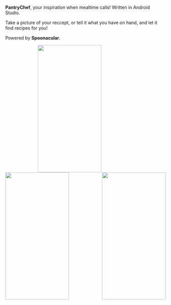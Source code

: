 **PantryChef**, your inspiration when mealtime calls! Written in Android Studio.

Take a picture of your reccept, or tell it what you have on hand, and let it find recipes for you!

Powered by **Spoonacular**.

<div align="center">
  <img src="https://github.com/user-attachments/assets/c9a14aa3-4f73-4e9b-906a-06d2425fd7ec" width="200" height="400" style="display: inline-block; margin-right: 100px;"/>
  <img src="https://github.com/user-attachments/assets/b805eb8e-72c2-47e3-9ce8-5c5845e1964c" width="200" height="400" style="display: inline-block; margin-right: 100px;"/>
  <img src="https://github.com/user-attachments/assets/915fb3e5-ffba-42d4-9acd-2407a2a64a2a" width="200" height="400" style="display: inline-block;"/>
</div>
